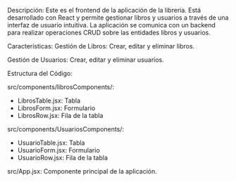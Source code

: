 
Descripción:
Este es el frontend de la aplicación de la libreria. Está desarrollado con React y permite gestionar libros y usuarios a través de una interfaz de usuario intuitiva. La aplicación se comunica con un backend para realizar operaciones CRUD sobre las entidades libros y usuarios.

Características:
Gestión de Libros:
Crear, editar y eliminar libros.

Gestión de Usuarios:
Crear, editar y eliminar usuarios.

Estructura del Código:

src/components/librosComponents/:
  - LibrosTable.jsx: Tabla
  - LibrosForm.jsx: Formulario
  - LibrosRow.jsx: Fila de la tabla

src/components/UsuariosComponents/:
  - UsuarioTable.jsx: Tabla
  - UsuarioForm.jsx: Formulario 
  - UsuarioRow.jsx: Fila de la tabla

src/App.jsx: Componente principal de la aplicación.
